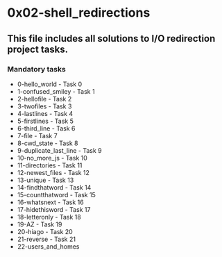 # 0x02-shell_redirections
## This file includes all solutions to I/O redirection project tasks.

### Mandatory tasks

- 0-hello_world - Task 0
- 1-confused_smiley - Task 1
- 2-hellofile - Task 2
- 3-twofiles - Task 3
- 4-lastlines - Task 4
- 5-firstlines - Task 5
- 6-third_line - Task 6
- 7-file - Task 7
- 8-cwd_state - Task 8
- 9-duplicate_last_line - Task 9
- 10-no_more_js - Task 10
- 11-directories - Task 11
- 12-newest_files - Task 12
- 13-unique - Task 13
- 14-findthatword - Task 14
- 15-countthatword - Task 15
- 16-whatsnext - Task 16
- 17-hidethisword - Task 17
- 18-letteronly - Task 18
- 19-AZ - Task 19
- 20-hiago - Task 20
- 21-reverse - Task 21
- 22-users_and_homes
